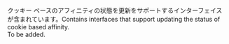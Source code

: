 <Namespace Name="Microsoft.Azure.Management.Network.Fluent.HasCookieBasedAffinity.Update">
  <Docs>
    <summary><span data-ttu-id="4f211-101">クッキー ベースのアフィニティの状態を更新をサポートするインターフェイスが含まれています。</span><span class="sxs-lookup"><span data-stu-id="4f211-101">Contains interfaces that support updating the status of cookie based affinity.</span></span></summary> 
    <remarks>To be added.</remarks>
  </Docs>
</Namespace>
